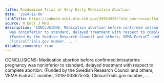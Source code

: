```yaml
---
title: Randomized Trial of Very Early Medication Abortion
date: '2024-11-06'
linkTitle: https://pubmed.ncbi.nlm.nih.gov/39504520/?utm_source=curl&utm_medium=rss&utm_campaign=pubmed-2&utm_content=1LIK-026Y9bjRE4xDQ231BSa89BnY4O2Rfi-9WXQd8C31C6cqE&fc=20211015124055&ff=20241107171252&v=2.18.0.post9+e462414
source: N Engl J Med
description: 'CONCLUSIONS: Medication abortion before confirmed intrauterine pregnancy
  was noninferior to standard, delayed treatment with respect to complete abortion.
  (Funded by the Swedish Research Council and others; VEMA EudraCT number, 2018-003675-35;
  ClinicalTrials.gov number, ...'
disable_comments: true
---
```

CONCLUSIONS: Medication abortion before confirmed intrauterine pregnancy was noninferior to standard, delayed treatment with respect to complete abortion. (Funded by the Swedish Research Council and others; VEMA EudraCT number, 2018-003675-35; ClinicalTrials.gov number, ...